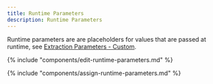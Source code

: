 ```yaml
---
title: Runtime Parameters
description: Runtime Parameters
---
```


Runtime parameters are are placeholders for values that are passed at runtime, see [Extraction Parameters - Custom](../execute-and-automate/extraction-parameters#custom).

{% include "components/edit-runtime-parameters.md" %}

{% include "components/assign-runtime-parameters.md" %}